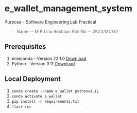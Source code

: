 # e_wallet_management_system
Purpose - Software Engineering Lab Practical 
> Name -- M K Lino Roshaan
> Roll No -- 2K22/MC/87

## Prerequisites
1. miniconda - Version 23.1.0 [Download](https://docs.anaconda.com/miniconda/miniconda-install/)
2. Python - Version 3.11 [Download](https://www.python.org/downloads/)

## Local Deployment

1. `conda create --name e_wallet python=3.11`
2. `conda activate e_wallet`
3. `pip install -r requirements.txt`
4. `flask run`
   
